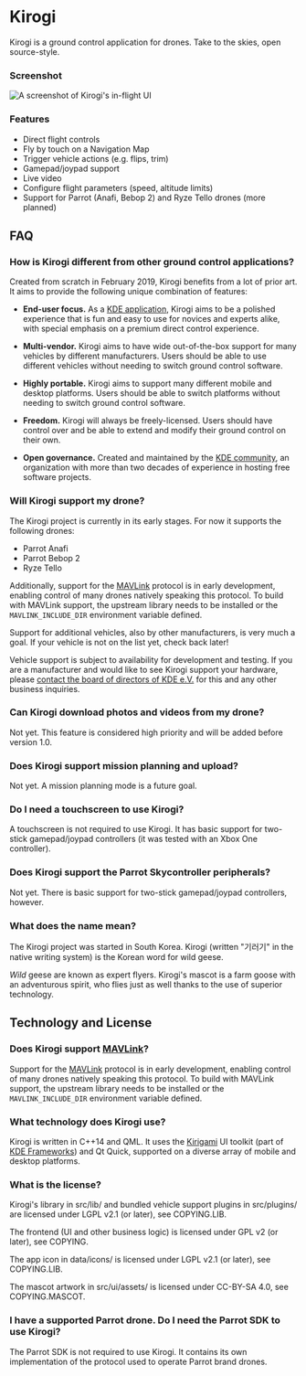 # Kirogi

Kirogi is a ground control application for drones. Take to the skies, open source-style.

### Screenshot

![A screenshot of Kirogi's in-flight UI](https://kirogi.org/assets/img/kirogi.webp "Kirogi's in-flight UI")

### Features

* Direct flight controls
* Fly by touch on a Navigation Map
* Trigger vehicle actions (e.g. flips, trim)
* Gamepad/joypad support
* Live video
* Configure flight parameters (speed, altitude limits)
* Support for Parrot (Anafi, Bebop 2) and Ryze Tello drones (more planned)

## FAQ

### How is Kirogi different from other ground control applications?

Created from scratch in February 2019, Kirogi benefits from a lot of prior art. It aims to provide the following unique combination of features:

* **End-user focus.** As a [KDE application](https://manifesto.kde.org/), Kirogi aims to be a polished experience that is fun and easy to use for novices and experts alike, with special emphasis on a premium direct control experience.

* **Multi-vendor.** Kirogi aims to have wide out-of-the-box support for many vehicles by different manufacturers. Users should be able to use different vehicles without needing to switch ground control software.

* **Highly portable.** Kirogi aims to support many different mobile and desktop platforms. Users should be able to switch platforms without needing to switch ground control software.

* **Freedom.** Kirogi will always be freely-licensed. Users should have control over and be able to extend and modify their ground control on their own.

* **Open governance.** Created and maintained by the [KDE community](https://manifesto.kde.org/), an organization with more than two decades of experience in hosting free software projects.

### Will Kirogi support my drone?

The Kirogi project is currently in its early stages. For now it supports the following drones:

* Parrot Anafi
* Parrot Bebop 2
* Ryze Tello

Additionally, support for the [MAVLink](https://en.wikipedia.org/wiki/MAVLink) protocol is in early development, enabling control of many drones natively speaking this protocol. To build with MAVLink support, the upstream library needs to be installed or the `MAVLINK_INCLUDE_DIR` environment variable defined.

Support for additional vehicles, also by other manufacturers, is very much a goal. If your vehicle is not on the list yet, check back later!

Vehicle support is subject to availability for development and testing. If you are a manufacturer and would like to see Kirogi support your hardware, please [contact the board of directors of KDE e.V.](https://ev.kde.org/contact.php) for this and any other business inquiries.

### Can Kirogi download photos and videos from my drone?

Not yet. This feature is considered high priority and will be added before version 1.0.

### Does Kirogi support mission planning and upload?

Not yet. A mission planning mode is a future goal.

### Do I need a touchscreen to use Kirogi?

A touchscreen is not required to use Kirogi. It has basic support for two-stick gamepad/joypad controllers (it was tested with an Xbox One controller).

### Does Kirogi support the Parrot Skycontroller peripherals?

Not yet. There is basic support for two-stick gamepad/joypad controllers, however.

### What does the name mean?

The Kirogi project was started in South Korea. Kirogi (written "기러기" in the native writing system) is the Korean word for wild geese.

_Wild_ geese are known as expert flyers. Kirogi's mascot is a farm goose with an adventurous spirit, who flies just as well thanks to the use of superior technology.

## Technology and License

### Does Kirogi support [MAVLink](https://en.wikipedia.org/wiki/MAVLink)?

Support for the [MAVLink](https://en.wikipedia.org/wiki/MAVLink) protocol is in early development, enabling control of many drones natively speaking this protocol. To build with MAVLink support, the upstream library needs to be installed or the `MAVLINK_INCLUDE_DIR` environment variable defined.

### What technology does Kirogi use?

Kirogi is written in C++14 and QML. It uses the [Kirigami](https://www.kde.org/products/kirigami/) UI toolkit (part of [KDE Frameworks](https://www.kde.org/products/frameworks/)) and Qt Quick, supported on a diverse array of mobile and desktop platforms.

### What is the license?

Kirogi's library in src/lib/ and bundled vehicle support plugins in src/plugins/ are licensed under LGPL v2.1 (or later), see COPYING.LIB.

The frontend (UI and other business logic) is licensed under GPL v2 (or later), see COPYING.

The app icon in data/icons/ is licensed under LGPL v2.1 (or later), see COPYING.LIB.

The mascot artwork in src/ui/assets/ is licensed under CC-BY-SA 4.0, see COPYING.MASCOT.

### I have a supported Parrot drone. Do I need the Parrot SDK to use Kirogi?

The Parrot SDK is not required to use Kirogi. It contains its own implementation of the protocol used to operate Parrot brand drones.

